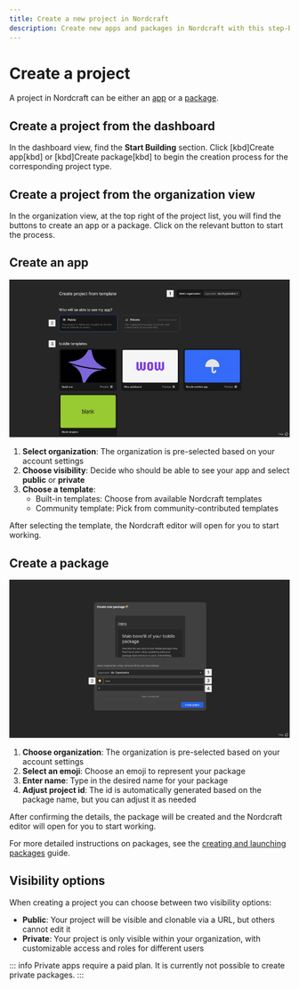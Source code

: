 ```yaml
---
title: Create a new project in Nordcraft
description: Create new apps and packages in Nordcraft with this step-by-step guide covering organization settings, visibility options and template selection.
---
```


# Create a project

A project in Nordcraft can be either an [app](/get-started/overview#apps) or a [package](/get-started/overview#packages).

## Create a project from the dashboard

In the dashboard view, find the **Start Building** section. Click [kbd]Create app[kbd] or [kbd]Create package[kbd] to begin the creation process for the corresponding project type.

## Create a project from the organization view

In the organization view, at the top right of the project list, you will find the buttons to create an app or a package. Click on the relevant button to start the process.

## Create an app

![Create app|16/9](create-an-app.webp)

1. **Select organization**: The organization is pre-selected based on your account settings
2. **Choose visibility**: Decide who should be able to see your app and select **public** or **private**
3. **Choose a template**:
   - Built-in templates: Choose from available Nordcraft templates
   - Community template: Pick from community-contributed templates

After selecting the template, the Nordcraft editor will open for you to start working.

## Create a package

![Create package|16/9](create-a-package.webp)

1. **Choose organization**: The organization is pre-selected based on your account settings
2. **Select an emoji**: Choose an emoji to represent your package
3. **Enter name**: Type in the desired name for your package
4. **Adjust project id**: The id is automatically generated based on the package name, but you can adjust it as needed

After confirming the details, the package will be created and the Nordcraft editor will open for you to start working.

For more detailed instructions on packages, see the [creating and launching packages](/packages/creating-and-launching) guide.

## Visibility options

When creating a project you can choose between two visibility options:

- **Public**: Your project will be visible and clonable via a URL, but others cannot edit it
- **Private**: Your project is only visible within your organization, with customizable access and roles for different users

::: info
Private apps require a paid plan.
It is currently not possible to create private packages.
:::
